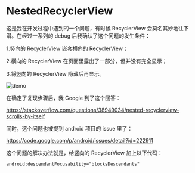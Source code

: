 # NestedRecyclerView

这是我在开发过程中遇到的一个问题，有时候 RecyclerView 会莫名其妙地往下滑。在经过一系列的 debug 后我确认了这个问题的发生条件：

1.竖向的 RecyclerView 嵌套横向的 RecyclerView；

2.横向的 RecyclerView 在页面里露出了一部分，但并没有完全显示；

3.将竖向的 RecyclerView 隐藏后再显示。

![demo](http://7sbs06.com1.z0.glb.clouddn.com/nested_recycler_view_scroll_down.gif?a=b)

在确定了复现步骤后，我 Google 到了这个回答：

<https://stackoverflow.com/questions/38949034/nested-recyclerview-scrolls-by-itself>

同时，这个问题也被提到 android 项目的 issue 里了：

<https://code.google.com/p/android/issues/detail?id=222911>

这个问题的解决办法就是，给竖向的 RecyclerView 加上以下代码：

```xml
android:descendantFocusability="blocksDescendants"
```
